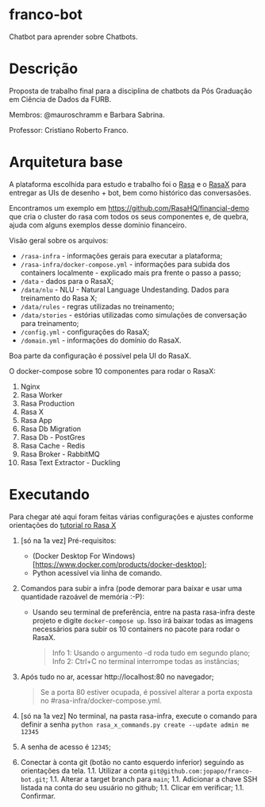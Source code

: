 # franco-bot
Chatbot para aprender sobre Chatbots.

# Descrição
Proposta de trabalho final para a disciplina de chatbots da Pós Graduação em Ciência de Dados da FURB.

Membros: @mauroschramm e Barbara Sabrina.

Professor: Cristiano Roberto Franco.

# Arquitetura base

A plataforma escolhida para estudo e trabalho foi o [Rasa](https://rasa.com/docs/) e o [RasaX](https://rasa.com/docs/rasa-x/) para entregar as UIs de desenho + bot, bem como histórico das conversasões.

Encontramos um exemplo em https://github.com/RasaHQ/financial-demo que cria o cluster do rasa com todos os seus componentes e, de quebra, ajuda com alguns exemplos desse domínio financeiro.

Visão geral sobre os arquivos:
- `/rasa-infra` - informações gerais para executar a plataforma;
- `/rasa-infra/docker-compose.yml` - informações para subida dos containers localmente - explicado mais pra frente o passo a passo;
- `/data` - dados para o RasaX;
- `/data/nlu` - NLU - Natural Language Undestanding. Dados para treinamento do Rasa X;
- `/data/rules` - regras utilizadas no treinamento;
- `/data/stories` - estórias utilizadas como simulações de conversação para treinamento;
- `/config.yml` - configurações do RasaX;
- `/domain.yml` - informações do domínio do RasaX.

Boa parte da configuração é possível pela UI do RasaX.

O docker-compose sobre 10 componentes para rodar o RasaX:
1. Nginx
1. Rasa Worker
1. Rasa Production
1. Rasa X
1. Rasa App
1. Rasa Db Migration
1. Rasa Db - PostGres
1. Rasa Cache - Redis
1. Rasa Broker - RabbitMQ
1. Rasa Text Extractor - Duckling

# Executando

Para chegar até aqui foram feitas várias configurações e ajustes conforme orientações do [tutorial ro Rasa X](https://rasa.com/docs/rasa-x/installation-and-setup/install/docker-compose)

1. [só na 1a vez] Pré-requisitos:
    - (Docker Desktop For Windows)[https://www.docker.com/products/docker-desktop];
    - Python acessível via linha de comando.

1. Comandos para subir a infra (pode demorar para baixar e usar uma quantidade razoável de memória :-P):
    - Usando seu terminal de preferência, entre na pasta rasa-infra deste projeto e digite `docker-compose up`. 
        Isso irá baixar todas as imagens necessários para subir os 10 containers no pacote para rodar o RasaX.
        > Info 1: Usando o argumento -d roda tudo em segundo plano;
        > Info 2: Ctrl+C no terminal interrompe todas as instâncias;
    
1. Após tudo no ar, acessar http://localhost:80 no navegador;
    > Se a porta 80 estiver ocupada, é possível alterar a porta exposta no #rasa-infra/docker-compose.yml.

1. [só na 1a vez] No terminal, na pasta rasa-infra, execute o comando para definir a senha `python rasa_x_commands.py create --update admin me 12345`

1. A senha de acesso é `12345`;

1. Conectar à conta git (botão no canto esquerdo inferior) seguindo as orientações da tela.
1.1. Utilizar a conta `git@github.com:jopapo/franco-bot.git`;
1.1. Alterar a target branch para `main`;
1.1. Adicionar a chave SSH listada na conta do seu usuário no github;
1.1. Clicar em verificar;
1.1. Confirmar.